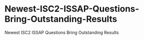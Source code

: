 # Newest-ISC2-ISSAP-Questions-Bring-Outstanding-Results
Newest ISC2 ISSAP Questions Bring Outstanding Results
